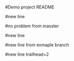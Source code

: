 #Demo project README

#new line

#no problem from masster

#new line

#new line from exmaple branch

#new line trailhead+2

